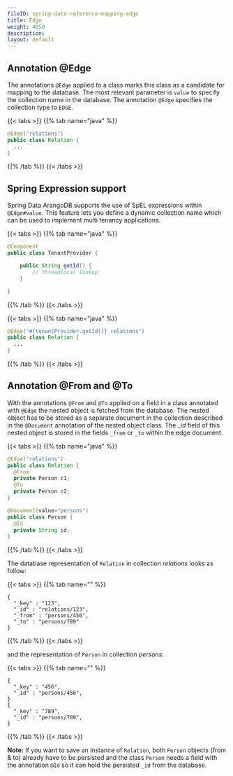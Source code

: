 ```yaml
---
fileID: spring-data-reference-mapping-edge
title: Edge
weight: 4050
description: 
layout: default
---
```

## Annotation @Edge

The annotations `@Edge` applied to a class marks this class as a candidate for mapping to the database. The most relevant parameter is `value` to specify the collection name in the database. The annotation `@Edge` specifies the collection type to `EDGE`.

{{< tabs >}}
{{% tab name="java" %}}
```java
@Edge("relations")
public class Relation {
  ...
}
```
{{% /tab %}}
{{< /tabs >}}

## Spring Expression support

Spring Data ArangoDB supports the use of SpEL expressions within `@Edge#value`. This feature lets you define a dynamic collection name which can be used to implement multi tenancy applications.

{{< tabs >}}
{{% tab name="java" %}}
```java
@Component
public class TenantProvider {

	public String getId() {
		// threadlocal lookup
	}

}
```
{{% /tab %}}
{{< /tabs >}}

{{< tabs >}}
{{% tab name="java" %}}
```java
@Edge("#{tenantProvider.getId()}_relations")
public class Relation {
  ...
}
```
{{% /tab %}}
{{< /tabs >}}

## Annotation @From and @To

With the annotations `@From` and `@To` applied on a field in a class annotated with `@Edge` the nested object is fetched from the database. The nested object has to be stored as a separate document in the collection described in the `@Document` annotation of the nested object class. The _\_id_ field of this nested object is stored in the fields `_from` or `_to` within the edge document.

{{< tabs >}}
{{% tab name="java" %}}
```java
@Edge("relations")
public class Relation {
  @From
  private Person c1;
  @To
  private Person c2;
}

@Document(value="persons")
public class Person {
  @Id
  private String id;
}
```
{{% /tab %}}
{{< /tabs >}}

The database representation of `Relation` in collection _relations_ looks as follow:

{{< tabs >}}
{{% tab name="" %}}
```
{
  "_key" : "123",
  "_id" : "relations/123",
  "_from" : "persons/456",
  "_to" : "persons/789"
}
```
{{% /tab %}}
{{< /tabs >}}

and the representation of `Person` in collection _persons_:

{{< tabs >}}
{{% tab name="" %}}
```
{
  "_key" : "456",
  "_id" : "persons/456",
}
{
  "_key" : "789",
  "_id" : "persons/789",
}
```
{{% /tab %}}
{{< /tabs >}}

**Note:** If you want to save an instance of `Relation`, both `Person` objects (from & to) already have to be persisted and the class `Person` needs a field with the annotation `@Id` so it can hold the persisted `_id` from the database.

